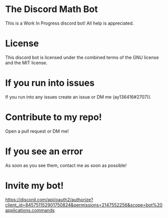 # The Discord Math Bot

This is a Work In Progress discord bot! All help is appreciated.

# License

This discord bot is licensed under the combined terms of the GNU license and the MIT license.

# If you run into issues
If you run into any issues create an issue or DM me (ay136416#2707)). 

# Contribute to my repo!

Open a pull request or DM me!

# If you see an error

As soon as you see them, contact me as soon as possible!

# Invite my bot!

https://discord.com/api/oauth2/authorize?client_id=845751152901750824&permissions=2147552256&scope=bot%20applications.commands

